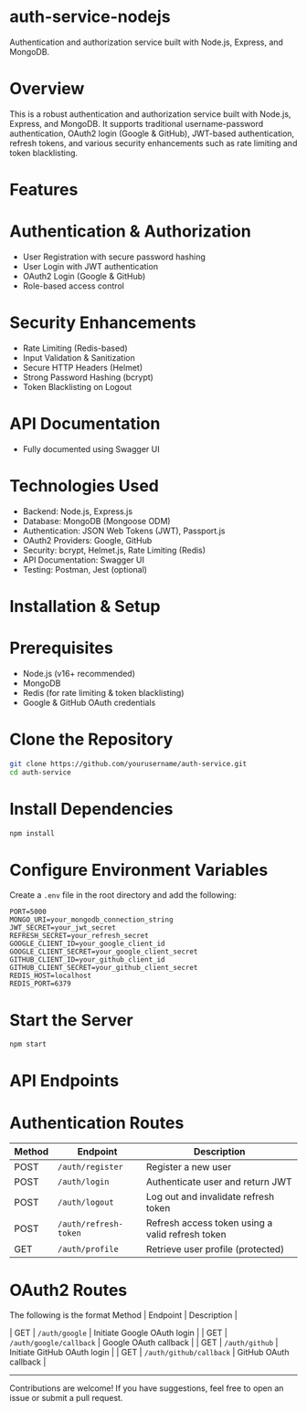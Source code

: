 # auth-service-nodejs
Authentication and authorization service built with Node.js, Express, and MongoDB. 

# Overview
This is a robust authentication and authorization service built with Node.js, Express, and MongoDB. It supports traditional username-password authentication, OAuth2 login (Google & GitHub), JWT-based authentication, refresh tokens, and various security enhancements such as rate limiting and token blacklisting.

# Features
# Authentication & Authorization
- User Registration with secure password hashing
- User Login with JWT authentication
- OAuth2 Login (Google & GitHub)
- Role-based access control

# Security Enhancements
- Rate Limiting (Redis-based)
- Input Validation & Sanitization
- Secure HTTP Headers (Helmet)
- Strong Password Hashing (bcrypt)
- Token Blacklisting on Logout

# API Documentation
- Fully documented using Swagger UI

# Technologies Used
- Backend: Node.js, Express.js
- Database: MongoDB (Mongoose ODM)
- Authentication: JSON Web Tokens (JWT), Passport.js
- OAuth2 Providers: Google, GitHub
- Security: bcrypt, Helmet.js, Rate Limiting (Redis)
- API Documentation: Swagger UI
- Testing: Postman, Jest (optional)

# Installation & Setup
# Prerequisites
- Node.js (v16+ recommended)
- MongoDB
- Redis (for rate limiting & token blacklisting)
- Google & GitHub OAuth credentials

# Clone the Repository
```sh
git clone https://github.com/yourusername/auth-service.git
cd auth-service
```

# Install Dependencies
```sh
npm install
```

# Configure Environment Variables
Create a `.env` file in the root directory and add the following:
```env
PORT=5000
MONGO_URI=your_mongodb_connection_string
JWT_SECRET=your_jwt_secret
REFRESH_SECRET=your_refresh_secret
GOOGLE_CLIENT_ID=your_google_client_id
GOOGLE_CLIENT_SECRET=your_google_client_secret
GITHUB_CLIENT_ID=your_github_client_id
GITHUB_CLIENT_SECRET=your_github_client_secret
REDIS_HOST=localhost
REDIS_PORT=6379
```

# Start the Server
```sh
npm start
```

# API Endpoints
# Authentication Routes
| Method | Endpoint | Description |
|--------|----------|-------------|
| POST | `/auth/register` | Register a new user |
| POST | `/auth/login` | Authenticate user and return JWT |
| POST | `/auth/logout` | Log out and invalidate refresh token |
| POST | `/auth/refresh-token` | Refresh access token using a valid refresh token |
| GET  | `/auth/profile` | Retrieve user profile (protected) |

# OAuth2 Routes
The following is the format 
Method | Endpoint | Description |

| GET | `/auth/google` | Initiate Google OAuth login |
| GET | `/auth/google/callback` | Google OAuth callback |
| GET | `/auth/github` | Initiate GitHub OAuth login |
| GET | `/auth/github/callback` | GitHub OAuth callback |

---
Contributions are welcome! If you have suggestions, feel free to open an issue or submit a pull request.


